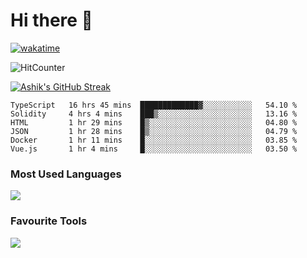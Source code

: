 # Hi there 👋


[![wakatime](https://wakatime.com/badge/user/3df86613-ba63-4631-8e65-0ff18e7becad.svg)](https://wakatime.com/@3df86613-ba63-4631-8e65-0ff18e7becad)

![HitCounter](https://hits.seeyoufarm.com/api/count/incr/badge.svg?url=https%3A%2F%2Fgithub.com%2Fashrhmn1212%2Fhit-counter)

<!-- ![Contribution Graph](https://github-readme-activity-graph.cyclic.app/graph?username=ashrhmn) -->


<!-- [![Top Langs](https://github-readme-stats.vercel.app/api/top-langs/?username=ashrhmn&layout=compact&theme=synthwave&langs_count=10&card_width=445)](https://github.com/anuraghazra/github-readme-stats) -->

[![Ashik's GitHub Streak](https://github-readme-streak-stats.herokuapp.com/?user=ashrhmn&theme=blood&fire=DD7F1C&background=151515&dates=9f9f9f&border=DD2727)](https://git.io/streak-stats)

<!-- ![Ashik's GitHub stats](https://github-readme-stats.vercel.app/api/?username=ashrhmn&show_icons=true&title_color=fff&icon_color=79ff97&text_color=9f9f9f&bg_color=151515) -->

<!--START_SECTION:waka-->

```text
TypeScript   16 hrs 45 mins  █████████████▓░░░░░░░░░░░   54.10 %
Solidity     4 hrs 4 mins    ███▒░░░░░░░░░░░░░░░░░░░░░   13.16 %
HTML         1 hr 29 mins    █▒░░░░░░░░░░░░░░░░░░░░░░░   04.80 %
JSON         1 hr 28 mins    █▒░░░░░░░░░░░░░░░░░░░░░░░   04.79 %
Docker       1 hr 11 mins    █░░░░░░░░░░░░░░░░░░░░░░░░   03.85 %
Vue.js       1 hr 4 mins     █░░░░░░░░░░░░░░░░░░░░░░░░   03.50 %
```

<!--END_SECTION:waka-->


### Most Used Languages
<img src="https://wakatime.com/share/@ashrhmn/24ecb986-5bf8-4607-af7f-0aab08908d8c.png" />

### Favourite Tools
<img src="https://wakatime.com/share/@ashrhmn/f4e08015-f3bc-460a-9228-95a3ba11c604.png" />
